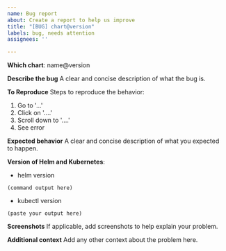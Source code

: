 ```yaml
---
name: Bug report
about: Create a report to help us improve
title: "[BUG] chart@version"
labels: bug, needs attention
assignees: ''

---
```


<!--
 Before opening the issue please verify if it already exists:

 - [cloudmobility charts issues](https://github.com/cloudmobility/charts/issues)
 -->

**Which chart**:
name@version

**Describe the bug**
A clear and concise description of what the bug is.

**To Reproduce**
Steps to reproduce the behavior:

1. Go to '...'
2. Click on '....'
3. Scroll down to '....'
4. See error

**Expected behavior**
A clear and concise description of what you expected to happen.


**Version of Helm and Kubernetes**:
- helm version

<!--
In your terminal run:
$ helm version
 -->

```
(command output here)
```

- kubectl version
<!--
In your terminal run:
$ kubectl version
 -->
```
(paste your output here)
```

**Screenshots**
If applicable, add screenshots to help explain your problem.

**Additional context**
Add any other context about the problem here.
